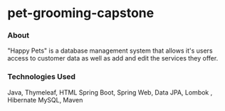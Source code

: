 # pet-grooming-capstone

### About 
"Happy Pets" is a database management system that allows it's users access to customer data as well as add and edit the services they offer.

### Technologies Used
Java, Thymeleaf, HTML 
Spring Boot, Spring Web, Data JPA, Lombok , Hibernate
MySQL, Maven
